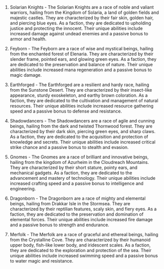1. Solarian Knights - The Solarian Knights are a race of noble and valiant warriors, hailing from the Kingdom of Solaria, a land of golden fields and majestic castles. They are characterized by their fair skin, golden hair, and piercing blue eyes. As a faction, they are dedicated to upholding justice and protecting the innocent. Their unique abilities include increased damage against undead enemies and a passive bonus to armor and health.

2. Feyborn - The Feyborn are a race of wise and mystical beings, hailing from the enchanted forest of Elenaria. They are characterized by their slender frame, pointed ears, and glowing green eyes. As a faction, they are dedicated to the preservation and balance of nature. Their unique abilities include increased mana regeneration and a passive bonus to magic damage.

3. Earthforged - The Earthforged are a resilient and hardy race, hailing from the Sunstone Desert. They are characterized by their insect-like appearance, sturdy exoskeleton, and earthy brown coloration. As a faction, they are dedicated to the cultivation and management of natural resources. Their unique abilities include increased resource gathering speed and a passive bonus to defense and resistance.

4. Shadowdancers - The Shadowdancers are a race of agile and cunning beings, hailing from the dark and twisted Thornwood forest. They are characterized by their dark skin, piercing green eyes, and sharp claws. As a faction, they are dedicated to the acquisition and protection of knowledge and secrets. Their unique abilities include increased critical strike chance and a passive bonus to stealth and evasion.

5. Gnomes - The Gnomes are a race of brilliant and innovative beings, hailing from the kingdom of Azurheim in the Cloudreach Mountains. They are characterized by their short stature, pointy ears, and mechanical gadgets. As a faction, they are dedicated to the advancement and mastery of technology. Their unique abilities include increased crafting speed and a passive bonus to intelligence and engineering.

6. Dragonborn - The Dragonborn are a race of mighty and elemental beings, hailing from Drakkar Isle in the Stormsea. They are characterized by their reptilian features, scaly skin, and fiery eyes. As a faction, they are dedicated to the preservation and domination of elemental forces. Their unique abilities include increased fire damage and a passive bonus to strength and endurance.

7. Merfolk - The Merfolk are a race of graceful and ethereal beings, hailing from the Crystalline Cove. They are characterized by their humanoid upper body, fish-like lower body, and iridescent scales. As a faction, they are dedicated to the exploration and protection of the sea. Their unique abilities include increased swimming speed and a passive bonus to water magic and resistance.

